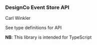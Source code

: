 ### DesignCo Event Store API
Carl Winkler

See type definitions for API

**NB**: This library is intended for TypeScript